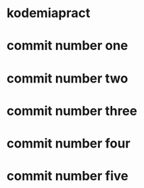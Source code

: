 # kodemiapract
# commit number one
# commit number two
# commit number three
# commit number four
# commit number five
